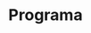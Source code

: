 ---
title :  "Programa"
id : "programa"
description: "Programa II Congreso Internacional de Innovación Educativa"
keywords: ["agenda", "programa"]
tags: 
  - "agenda"

viernes: 
  - Hora: "10:00 a 14:00"
    Actividad:  "[Hackea el espacio](/hackea-el-espacio): el alumnado como protagonista de la transformación"
    icon: "cubes"
  - Hora: "16:00 a 17:00"
    Actividad:  "Recepción y acreditaciones"
    icon: "ticket-alt"
  - Hora: "17:00 a 18:00"
    Actividad:  "Innovación Aragonesa e inauguración"
    icon: "rss"
  - Hora: "18:05 a 19:10" 
    Actividad: "[Espacios de Acción](/espaciosdeaccion/) / Espacio de Inspiración: [Mar Romera](/ponentes/mar-romera/) / [Espacio de Experiencias](/experiencias-centros/)"
    icon: "comments"
  - Hora: "19:15 a 20:30" 
    Actividad: "[Espacios de Acción](/espaciosdeaccion/) / Espacio de Inspiración: [Santi Cirugeda](/ponentes/santi-cirugeda/) / [Espacio de Experiencias](/experiencias-centros/)"
    icon: "comments"

sabadoman:
    -
        Hora: "9:00 a 9:30"
        Actividad:  "Acreditaciones"
        icon: "ticket-alt"
    -
        Hora: "9:30 a 10:30" 
        Actividad:  "Espacio de Reflexión Colectiva: [Alfredo Hernando](/ponentes/alfredo-hernando/)"
        icon: "bullhorn"
    -
        Hora: "10:35 a 11:35" 
        Actividad: "[Espacios de Acción](/espaciosdeaccion/) / Espacio de Inspiración: [Rosa Liarte](/ponentes/rosa-liarte/) / [Espacio de Experiencias](/experiencias-centros/)"
        icon: "comments"
    -
        Hora: "11:35 a 12:00" 
        Actividad:  "Pausa"
        icon: "coffee"
    -
        Hora: "12:00 a 13:00"
        Actividad: "Espacio de Inspiración: [David Marsh](/ponentes/david-marsh/) / [Espacios de Acción](/espaciosdeaccion/) / [Espacio de Experiencias](/experiencias-centros/)"
        icon: "comments"
    -
        Hora: "13:05 a 14:05" 
        Actividad:  "Espacio de Reflexión Colectiva: [Catherine L´Ecuyer](/ponentes/catherine-lecuyer/)"
        icon: "bullhorn"
    
sabadotar:
    -
        Hora: "16:00 a 17:00" 
        Actividad:  "[Espacios de Comunicación](/espacios-de-comunicacion/) / [Espacio de Experiencias](/experiencias-centros/)"
        icon: "comments"
    -
        Hora: "17:05 a 18:05" 
        Actividad:  "[Espacios de Comunicación](/espacios-de-comunicacion/) / [Espacio de Experiencias](/experiencias-centros/)"
        icon: "comments"
    -
        Hora: "18:10 a 19:10" 
        Actividad:  "Espacio de Reflexión Colectiva: [Rosan Bosch](/ponentes/rosan-bosch/)"
        icon: "bullhorn"
    -
        Hora: "19:15 a 20:00" 
        Actividad:  "Reflexión y Comienzo"
        icon: "comment-alt"

        
---
